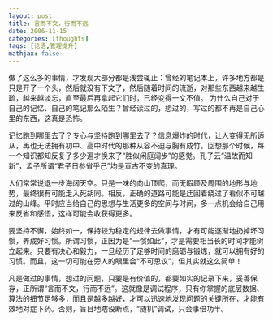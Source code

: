 ```yaml
---
layout: post
title: 言而不文，行而不远
date: 2006-11-15
categories: [thoughts]
tags: [论语,管理提升]
mathjax: false
---
```


做了这么多的事情，才发现大部分都是浅尝辄止：曾经的笔记本上，许多地方都是只是开了一个头，然后就没有下文了，然后随着时间的流逝，对那些东西越来越生疏，越来越淡忘，直至最后再拿起它们时，已经变得一文不值。 为什么自己对于自己的记忆、自己的笔记那么陌生？曾经读过的，想过的，写过的都不再是自己心里的东西，这真是恐怖。

记忆跑到哪里去了？专心与坚持跑到哪里去了？信息爆炸的时代，让人变得无所适从，再也无法拥有初中、高中时代的那种从容不迫与胸有成竹。回想那个时候，每一个知识都知反复了多少遍才换来了“胜似闲庭阔步”的感觉。孔子云“温故而知新”，孟子所谓“君子日参省乎己”均是亘古不变的真理。
    
人们常常说退一步海阔天空。只是一味的向山顶爬，而无暇顾及周围的地形与地势，最终很有可能走入死胡同。相反，正确的道路可能是迂回着绕过了看似不可越过的山峰。平时应当给自己的思想与生活更多的空间与时间，多一点机会给自己用来反省和感悟，这样可能会收获得更多。
    
要坚持不懈，始终如一，保持较为稳定的规律去做事情，才有可能逐渐地扔掉坏习惯，养成好习惯。所谓习惯，正因为是“一惯如此”，才是需要相当长的时间才能树立起来。只要有决心和毅力，一旦经历了足够时间的磨砺与锻炼，就可以拥有好的习惯。而且，这一切可能在旁人的眼里会“不可思议”，但其实就这么简单！
    
凡是做过的事情，想过的问题，只要是有价值的，都要如实的记录下来，妥善保存，正所谓“言而不文，行而不远”。这就像是调试程序，只有你掌握的底层数据、算法的细节足够多，而且是越多越好，才可以迅速地发现问题的关键所在，才能有效地对症下药。否则，盲目地瞎设断点，“随机”调试，只会事倍功半。

